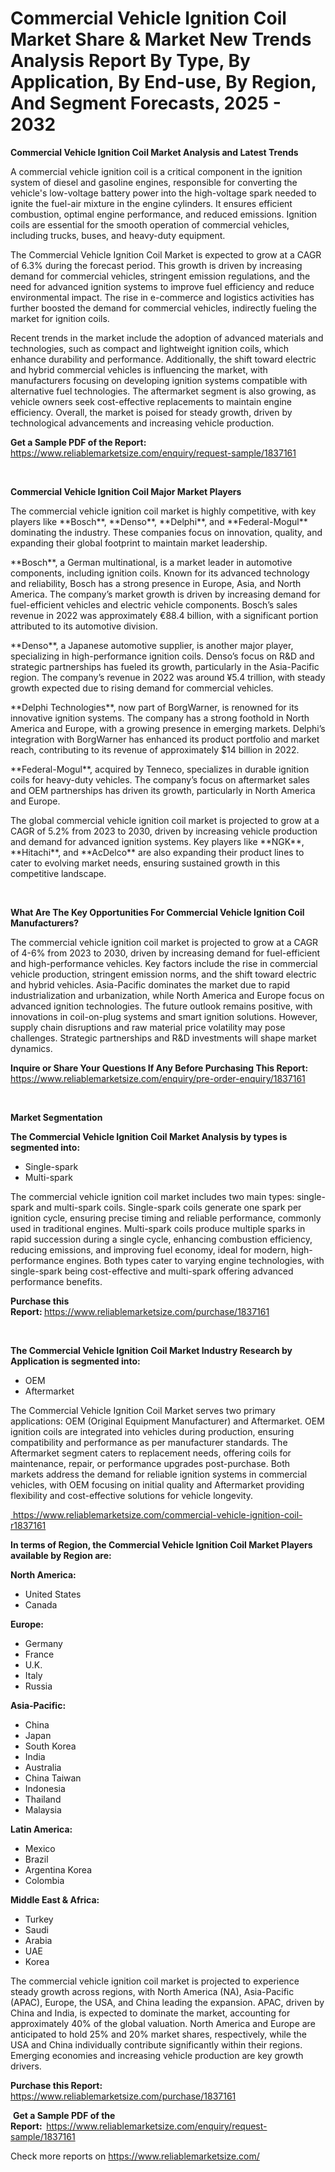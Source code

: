 <p><h1>Commercial Vehicle Ignition Coil Market Share & Market New Trends Analysis Report By Type, By Application, By End-use, By Region, And Segment Forecasts, 2025 - 2032</h1></p><p><strong>Commercial Vehicle Ignition Coil Market Analysis and Latest Trends</strong></p>
<p><p>A commercial vehicle ignition coil is a critical component in the ignition system of diesel and gasoline engines, responsible for converting the vehicle's low-voltage battery power into the high-voltage spark needed to ignite the fuel-air mixture in the engine cylinders. It ensures efficient combustion, optimal engine performance, and reduced emissions. Ignition coils are essential for the smooth operation of commercial vehicles, including trucks, buses, and heavy-duty equipment.</p><p>The Commercial Vehicle Ignition Coil Market is expected to grow at a CAGR of 6.3% during the forecast period. This growth is driven by increasing demand for commercial vehicles, stringent emission regulations, and the need for advanced ignition systems to improve fuel efficiency and reduce environmental impact. The rise in e-commerce and logistics activities has further boosted the demand for commercial vehicles, indirectly fueling the market for ignition coils.</p><p>Recent trends in the market include the adoption of advanced materials and technologies, such as compact and lightweight ignition coils, which enhance durability and performance. Additionally, the shift toward electric and hybrid commercial vehicles is influencing the market, with manufacturers focusing on developing ignition systems compatible with alternative fuel technologies. The aftermarket segment is also growing, as vehicle owners seek cost-effective replacements to maintain engine efficiency. Overall, the market is poised for steady growth, driven by technological advancements and increasing vehicle production.</p></p>
<p><strong>Get a Sample PDF of the Report:&nbsp;</strong> <a href="https://www.reliablemarketsize.com/enquiry/request-sample/1837161?utm_campaign=1886&utm_medium=2&utm_source=Github&utm_content=ia&utm_term=24012025&utm_id=commercial-vehicle-ignition-coil">https://www.reliablemarketsize.com/enquiry/request-sample/1837161</a></p>
<p>&nbsp;</p>
<p><strong>Commercial Vehicle Ignition Coil Major Market Players</strong></p>
<p><p>The commercial vehicle ignition coil market is highly competitive, with key players like **Bosch**, **Denso**, **Delphi**, and **Federal-Mogul** dominating the industry. These companies focus on innovation, quality, and expanding their global footprint to maintain market leadership.</p><p>**Bosch**, a German multinational, is a market leader in automotive components, including ignition coils. Known for its advanced technology and reliability, Bosch has a strong presence in Europe, Asia, and North America. The company’s market growth is driven by increasing demand for fuel-efficient vehicles and electric vehicle components. Bosch’s sales revenue in 2022 was approximately €88.4 billion, with a significant portion attributed to its automotive division.</p><p>**Denso**, a Japanese automotive supplier, is another major player, specializing in high-performance ignition coils. Denso’s focus on R&D and strategic partnerships has fueled its growth, particularly in the Asia-Pacific region. The company’s revenue in 2022 was around ¥5.4 trillion, with steady growth expected due to rising demand for commercial vehicles.</p><p>**Delphi Technologies**, now part of BorgWarner, is renowned for its innovative ignition systems. The company has a strong foothold in North America and Europe, with a growing presence in emerging markets. Delphi’s integration with BorgWarner has enhanced its product portfolio and market reach, contributing to its revenue of approximately $14 billion in 2022.</p><p>**Federal-Mogul**, acquired by Tenneco, specializes in durable ignition coils for heavy-duty vehicles. The company’s focus on aftermarket sales and OEM partnerships has driven its growth, particularly in North America and Europe.</p><p>The global commercial vehicle ignition coil market is projected to grow at a CAGR of 5.2% from 2023 to 2030, driven by increasing vehicle production and demand for advanced ignition systems. Key players like **NGK**, **Hitachi**, and **AcDelco** are also expanding their product lines to cater to evolving market needs, ensuring sustained growth in this competitive landscape.</p></p>
<p>&nbsp;</p>
<p><strong>What Are The Key Opportunities For Commercial Vehicle Ignition Coil Manufacturers?</strong></p>
<p><p>The commercial vehicle ignition coil market is projected to grow at a CAGR of 4-6% from 2023 to 2030, driven by increasing demand for fuel-efficient and high-performance vehicles. Key factors include the rise in commercial vehicle production, stringent emission norms, and the shift toward electric and hybrid vehicles. Asia-Pacific dominates the market due to rapid industrialization and urbanization, while North America and Europe focus on advanced ignition technologies. The future outlook remains positive, with innovations in coil-on-plug systems and smart ignition solutions. However, supply chain disruptions and raw material price volatility may pose challenges. Strategic partnerships and R&D investments will shape market dynamics.</p></p>
<p><strong>Inquire or Share Your Questions If Any Before Purchasing This Report:</strong> <a href="https://www.reliablemarketsize.com/enquiry/pre-order-enquiry/1837161?utm_campaign=1886&utm_medium=2&utm_source=Github&utm_content=ia&utm_term=24012025&utm_id=commercial-vehicle-ignition-coil">https://www.reliablemarketsize.com/enquiry/pre-order-enquiry/1837161</a></p>
<p>&nbsp;</p>
<p><strong>Market Segmentation</strong></p>
<p><strong>The Commercial Vehicle Ignition Coil Market Analysis by types is segmented into:</strong></p>
<p><ul><li>Single-spark</li><li>Multi-spark</li></ul></p>
<p><p>The commercial vehicle ignition coil market includes two main types: single-spark and multi-spark coils. Single-spark coils generate one spark per ignition cycle, ensuring precise timing and reliable performance, commonly used in traditional engines. Multi-spark coils produce multiple sparks in rapid succession during a single cycle, enhancing combustion efficiency, reducing emissions, and improving fuel economy, ideal for modern, high-performance engines. Both types cater to varying engine technologies, with single-spark being cost-effective and multi-spark offering advanced performance benefits.</p></p>
<p><strong>Purchase this Report:&nbsp;</strong><a href="https://www.reliablemarketsize.com/purchase/1837161?utm_campaign=1886&utm_medium=2&utm_source=Github&utm_content=ia&utm_term=24012025&utm_id=commercial-vehicle-ignition-coil">https://www.reliablemarketsize.com/purchase/1837161</a></p>
<p>&nbsp;</p>
<p><strong>The Commercial Vehicle Ignition Coil Market Industry Research by Application is segmented into:</strong></p>
<p><ul><li>OEM</li><li>Aftermarket</li></ul></p>
<p><p>The Commercial Vehicle Ignition Coil Market serves two primary applications: OEM (Original Equipment Manufacturer) and Aftermarket. OEM ignition coils are integrated into vehicles during production, ensuring compatibility and performance as per manufacturer standards. The Aftermarket segment caters to replacement needs, offering coils for maintenance, repair, or performance upgrades post-purchase. Both markets address the demand for reliable ignition systems in commercial vehicles, with OEM focusing on initial quality and Aftermarket providing flexibility and cost-effective solutions for vehicle longevity.</p></p>
<p><a href="https://www.reliablemarketsize.com/commercial-vehicle-ignition-coil-r1837161?utm_campaign=1886&utm_medium=2&utm_source=Github&utm_content=ia&utm_term=24012025&utm_id=commercial-vehicle-ignition-coil">&nbsp;https://www.reliablemarketsize.com/commercial-vehicle-ignition-coil-r1837161</a></p>
<p><strong>In terms of Region, the Commercial Vehicle Ignition Coil Market Players available by Region are:</strong></p>
<p>
    <p> <strong> North America: </strong>
        <ul>
            <li>United States</li>
            <li>Canada</li>
        </ul>
        </p> 
    <p> <strong> Europe: </strong>
        <ul>
            <li>Germany</li>
            <li>France</li>
            <li>U.K.</li>
            <li>Italy</li>
            <li>Russia</li>
        </ul>
        </p> 
    <p> <strong> Asia-Pacific: </strong>
        <ul>
            <li>China</li>
            <li>Japan</li>
            <li>South Korea</li>
            <li>India</li>
            <li>Australia</li>
            <li>China Taiwan</li>
            <li>Indonesia</li>
            <li>Thailand</li>
            <li>Malaysia</li>
        </ul>
        </p> 
    <p> <strong> Latin America: </strong>
        <ul>
            <li>Mexico</li>
            <li>Brazil</li>
            <li>Argentina Korea</li>
            <li>Colombia</li>
        </ul>
        </p> 
    <p> <strong> Middle East & Africa: </strong>
        <ul>
            <li>Turkey</li>
            <li>Saudi</li>
            <li>Arabia</li>
            <li>UAE</li>
            <li>Korea</li>
        </ul>
    </p>
    </p>
<p><p>The commercial vehicle ignition coil market is projected to experience steady growth across regions, with North America (NA), Asia-Pacific (APAC), Europe, the USA, and China leading the expansion. APAC, driven by China and India, is expected to dominate the market, accounting for approximately 40% of the global valuation. North America and Europe are anticipated to hold 25% and 20% market shares, respectively, while the USA and China individually contribute significantly within their regions. Emerging economies and increasing vehicle production are key growth drivers.</p></p>
<p><strong>Purchase this Report: </strong><a href="https://www.reliablemarketsize.com/purchase/1837161?utm_campaign=1886&utm_medium=2&utm_source=Github&utm_content=ia&utm_term=24012025&utm_id=commercial-vehicle-ignition-coil">https://www.reliablemarketsize.com/purchase/1837161</a></p>
<p>&nbsp;<strong>Get a Sample PDF of the Report:&nbsp;&nbsp;</strong><a href="https://www.reliablemarketsize.com/enquiry/request-sample/1837161?utm_campaign=1886&utm_medium=2&utm_source=Github&utm_content=ia&utm_term=24012025&utm_id=commercial-vehicle-ignition-coil">https://www.reliablemarketsize.com/enquiry/request-sample/1837161</a></p>
<p><strong></strong></p>
<p>Check more reports on <a href="https://www.reliablemarketsize.com/?utm_campaign=1886&utm_medium=2&utm_source=Github&utm_content=ia&utm_term=24012025&utm_id=commercial-vehicle-ignition-coil">https://www.reliablemarketsize.com/</a></p>
